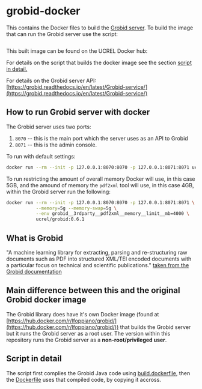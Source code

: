 # grobid-docker

This contains the Docker files to build the [Grobid server](https://github.com/kermitt2/grobid). To build the image that can run the Grobid server use the script:

``` bash
```

This built image can be found on the UCREL Docker hub: []()

For details on the script that builds the docker image see the section [script in detail.](#script-in-detail)

For details on the Grobid server API: [https://grobid.readthedocs.io/en/latest/Grobid-service/](https://grobid.readthedocs.io/en/latest/Grobid-service/)

## How to run Grobid server with docker

The Grobid server uses two ports:

1. `8070` -- this is the main port which the server uses as an API to Grobid
2. `8071` -- this is the admin console.

To run with default settings:

``` bash
docker run --rm --init -p 127.0.0.1:8070:8070 -p 127.0.0.1:8071:8071 ucrel/grobid:0.6.1
```

To run restricting the amount of overall memory Docker will use, in this case 5GB, and the amound of memory the `pdf2xml` tool will use, in this case 4GB, within the Grobid server run the following:

``` bash
docker run --rm --init -p 127.0.0.1:8070:8070 -p 127.0.0.1:8071:8071 \
           --memory=5g --memory-swap=5g \
           --env grobid__3rdparty__pdf2xml__memory__limit__mb=4000 \
           ucrel/grobid:0.6.1
```

## What is Grobid

"A machine learning library for extracting, parsing and re-structuring raw documents such as PDF into structured XML/TEI encoded documents with a particular focus on technical and scientific publications." [taken from the Grobid documentation](https://github.com/kermitt2/grobid)

## Main difference between this and the original Grobid docker image
The Grobid library does have it's own Docker image (found at [https://hub.docker.com/r/lfoppiano/grobid/](https://hub.docker.com/r/lfoppiano/grobid/)) that builds the Grobid server but it runs the Grobid server as a root user. The version within this repository runs the Grobid server as a **non-root/privileged user**.


## Script in detail

The script first complies the Grobid Java code using [build.dockerfile](./build.dockerfile), then the [Dockerfile](./Dockerfile) uses that compiled code, by copying it accross.
